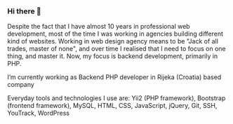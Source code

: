 ### Hi there 👋

Despite the fact that I have almost 10 years in professional web development, most of the time I was working in agencies building different kind of websites. Working in web design agency means to be "Jack of all trades, master of none", and over time I realised that I need to focus on one thing, and master it. Now, my focus is backend development, primarily in PHP.  

I’m currently working as Backend PHP developer in Rijeka (Croatia) based company 

Everyday tools and technologies I use are: Yii2 (PHP framework), Bootstrap (frontend framework), MySQL, HTML, CSS, JavaScript, jQuery, Git, SSH, YouTrack, WordPress 

 
<!--
**npapratovic/npapratovic** is a ✨ _special_ ✨ repository because its `README.md` (this file) appears on your GitHub profile.

Here are some ideas to get you started:

- 🔭 I’m currently working on ...
- 🌱 I’m currently learning ...
- 👯 I’m looking to collaborate on ...
- 🤔 I’m looking for help with ...
- 💬 Ask me about ...
- 📫 How to reach me: ...
- 😄 Pronouns: ...
- ⚡ Fun fact: ...
-->
